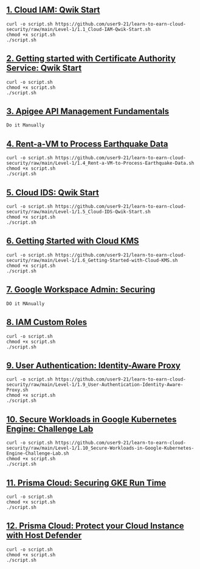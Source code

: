 ## [1. Cloud IAM: Qwik Start](https://www.cloudskillsboost.google/games/2265/labs/12925)
```
curl -o script.sh https://github.com/user9-21/learn-to-earn-cloud-security/raw/main/Level-1/1.1_Cloud-IAM-Qwik-Start.sh
chmod +x script.sh
./script.sh

```

## [2. Getting started with Certificate Authority Service: Qwik Start](https://www.cloudskillsboost.google/games/2265/labs/12926)
```
curl -o script.sh
chmod +x script.sh
./script.sh

```

## [3. Apigee API Management Fundamentals](https://www.cloudskillsboost.google/games/2265/labs/12927)
```
Do it Manually

```

## [4. Rent-a-VM to Process Earthquake Data](https://www.cloudskillsboost.google/games/2265/labs/12928)
```
curl -o script.sh https://github.com/user9-21/learn-to-earn-cloud-security/raw/main/Level-1/1.4_Rent-a-VM-to-Process-Earthquake-Data.sh
chmod +x script.sh
./script.sh

```

## [5. Cloud IDS: Qwik Start](https://www.cloudskillsboost.google/games/2265/labs/12929)
```
curl -o script.sh https://github.com/user9-21/learn-to-earn-cloud-security/raw/main/Level-1/1.5_Cloud-IDS-Qwik-Start.sh
chmod +x script.sh
./script.sh

```

## [6. Getting Started with Cloud KMS](https://www.cloudskillsboost.google/games/2265/labs/12930)
```
curl -o script.sh https://github.com/user9-21/learn-to-earn-cloud-security/raw/main/Level-1/1.6_Getting-Started-with-Cloud-KMS.sh
chmod +x script.sh
./script.sh

```

## [7. Google Workspace Admin: Securing](https://www.cloudskillsboost.google/games/2265/labs/12931)
```
DO it MAnually

```

## [8. IAM Custom Roles](https://www.cloudskillsboost.google/games/2265/labs/12932)
```
curl -o script.sh
chmod +x script.sh
./script.sh

```

## [9. User Authentication: Identity-Aware Proxy](https://www.cloudskillsboost.google/games/2265/labs/12933)
```
curl -o script.sh https://github.com/user9-21/learn-to-earn-cloud-security/raw/main/Level-1/1.9_User-Authentication-Identity-Aware-Proxy.sh
chmod +x script.sh
./script.sh

```

## [10. Secure Workloads in Google Kubernetes Engine: Challenge Lab](https://www.cloudskillsboost.google/games/2265/labs/12934)
```
curl -o script.sh https://github.com/user9-21/learn-to-earn-cloud-security/raw/main/Level-1/1.10_Secure-Workloads-in-Google-Kubernetes-Engine-Challenge-Lab.sh
chmod +x script.sh
./script.sh

```

## [11. Prisma Cloud: Securing GKE Run Time](https://www.cloudskillsboost.google/games/2265/labs/12935)
```
curl -o script.sh
chmod +x script.sh
./script.sh

```

## [12. Prisma Cloud: Protect your Cloud Instance with Host Defender](https://www.cloudskillsboost.google/games/2265/labs/12936)
```
curl -o script.sh
chmod +x script.sh
./script.sh

```

